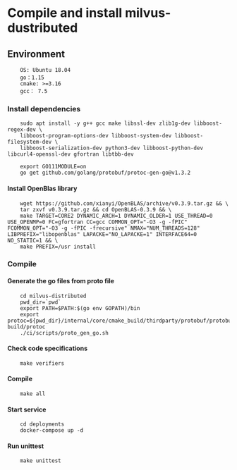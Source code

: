 # Compile and install milvus-dustributed

## Environment

```
    OS: Ubuntu 18.04
    go：1.15
    cmake: >=3.16
    gcc： 7.5
```

### Install dependencies

```shell script
    sudo apt install -y g++ gcc make libssl-dev zlib1g-dev libboost-regex-dev \
    libboost-program-options-dev libboost-system-dev libboost-filesystem-dev \
    libboost-serialization-dev python3-dev libboost-python-dev libcurl4-openssl-dev gfortran libtbb-dev

    export GO111MODULE=on
    go get github.com/golang/protobuf/protoc-gen-go@v1.3.2
```

#### Install OpenBlas library

```shell script
    wget https://github.com/xianyi/OpenBLAS/archive/v0.3.9.tar.gz && \
    tar zxvf v0.3.9.tar.gz && cd OpenBLAS-0.3.9 && \
    make TARGET=CORE2 DYNAMIC_ARCH=1 DYNAMIC_OLDER=1 USE_THREAD=0 USE_OPENMP=0 FC=gfortran CC=gcc COMMON_OPT="-O3 -g -fPIC" FCOMMON_OPT="-O3 -g -fPIC -frecursive" NMAX="NUM_THREADS=128" LIBPREFIX="libopenblas" LAPACKE="NO_LAPACKE=1" INTERFACE64=0 NO_STATIC=1 && \
    make PREFIX=/usr install
```

### Compile

#### Generate the go files from proto file

```shell script
    cd milvus-distributed
    pwd_dir=`pwd`
    export PATH=$PATH:$(go env GOPATH)/bin
    export protoc=${pwd_dir}/internal/core/cmake_build/thirdparty/protobuf/protobuf-build/protoc
    ./ci/scripts/proto_gen_go.sh
```

#### Check code specifications

```shell script
    make verifiers
```

#### Compile

```shell script
    make all
```

#### Start service

```shell script
    cd deployments
    docker-compose up -d
```

#### Run unittest

```shell script
    make unittest
```
